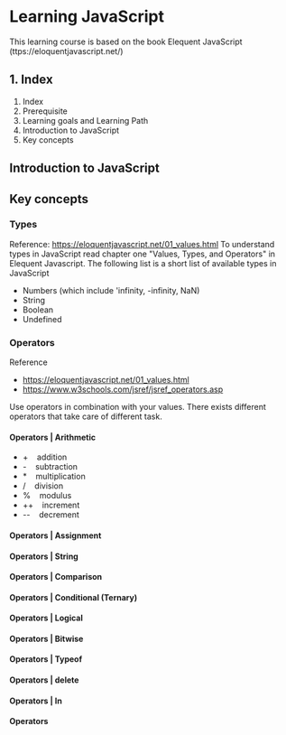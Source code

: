 # Learning JavaScript

This learning course is based on the book Elequent JavaScript (ttps://eloquentjavascript.net/)

## 1. Index
1. Index
2. Prerequisite
3. Learning goals and Learning Path
4. Introduction to JavaScript
5. Key concepts

## Introduction to JavaScript

## Key concepts

### Types
Reference: https://eloquentjavascript.net/01_values.html
To understand types in JavaScript read chapter one "Values, Types, and Operators" in Elequent Javascript. The following list is a short list of available types in JavaScript

- Numbers (which include 'infinity, -infinity, NaN)
- String
- Boolean
- Undefined

### Operators
Reference
- https://eloquentjavascript.net/01_values.html
- https://www.w3schools.com/jsref/jsref_operators.asp

Use operators in combination with your values. There exists different operators that take care of different task.

#### Operators | Arithmetic
- \+ &nbsp;&nbsp; addition
- \- &nbsp;&nbsp; subtraction
- \* &nbsp;&nbsp; multiplication
- \/ &nbsp;&nbsp; division
- \% &nbsp;&nbsp; modulus
- \++ &nbsp;&nbsp; increment
- \-- &nbsp;&nbsp; decrement



#### Operators | Assignment

#### Operators | String

#### Operators | Comparison

#### Operators | Conditional (Ternary)

#### Operators | Logical 

#### Operators | Bitwise 

#### Operators | Typeof

#### Operators | delete 

#### Operators | In

#### Operators 
>>
